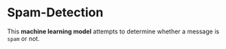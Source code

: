 # Spam-Detection

This **machine learning model** attempts to determine whether a message is `spam` or not.
